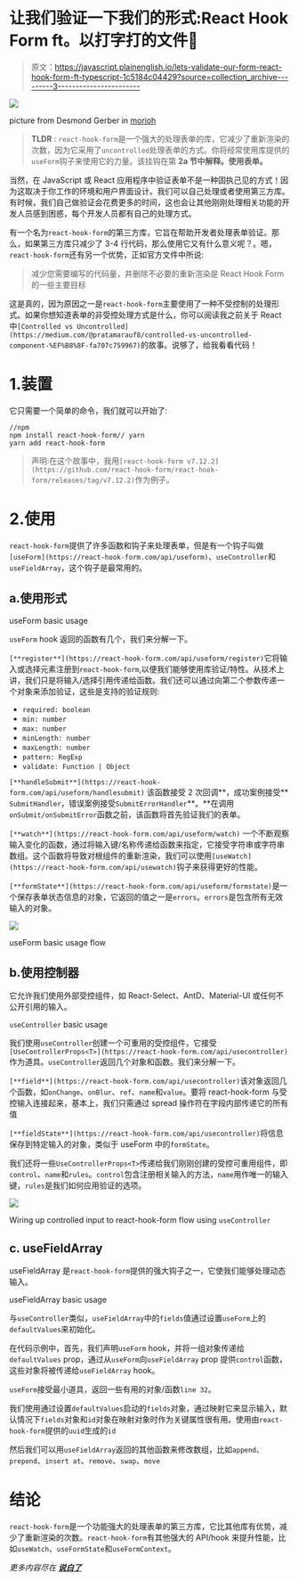 # 让我们验证一下我们的形式:React Hook Form ft。以打字打的文件📝

> 原文：<https://javascript.plainenglish.io/lets-validate-our-form-react-hook-form-ft-typescript-1c5184c04429?source=collection_archive---------3----------------------->

![](img/b0993000e3b8fa6b6d6de8dffb3b7a4e.png)

picture from Desmond Gerber in [morioh](https://morioh.com/p/0d8a67bc4b5e)

> **TLDR** : `react-hook-form`是一个强大的处理表单的库，它减少了重新渲染的次数，因为它采用了`uncontrolled`处理表单的方式。你将经常使用库提供的`useForm`钩子来使用它的力量。该挂钩在第 **2a 节中解释。使用表单。**

当然，在 JavaScript 或 React 应用程序中验证表单不是一种固执己见的方式！因为这取决于你工作的环境和用户界面设计。我们可以自己处理或者使用第三方库。有时候，我们自己做验证会花费更多的时间，这也会让其他刚刚处理相关功能的开发人员感到困惑，每个开发人员都有自己的处理方式。

有一个名为`react-hook-form`的第三方库，它旨在帮助开发者处理表单验证。那么，如果第三方库只减少了 3-4 行代码，那么使用它又有什么意义呢？。嗯，`react-hook-form`还有另一个优势，正如官方文件中所说:

> 减少您需要编写的代码量，并删除不必要的重新渲染是 React Hook Form 的一些主要目标

这是真的，因为原因之一是`react-hook-form`主要使用了一种不受控制的处理形式。如果你想知道表单的非受控处理方式是什么，你可以阅读我之前关于 React 中`[Controlled vs Uncontrolled](https://medium.com/@pratamarauf8/controlled-vs-uncontrolled-component-%EF%B8%8F-fa707c759967)`的故事。说够了，给我看看代码！

# 1.装置

它只需要一个简单的命令，我们就可以开始了:

```
//npm
npm install react-hook-form// yarn
yarn add react-hook-form
```

> 声明:在这个故事中，我用`[react-hook-form v7.12.2](https://github.com/react-hook-form/react-hook-form/releases/tag/v7.12.2)`作为例子。

# 2.使用

`react-hook-form`提供了许多函数和钩子来处理表单，但是有一个钩子叫做`[useForm](https://react-hook-form.com/api/useform)`、`useController`和`useFieldArray`，这个钩子是最常用的。

## a.使用形式

useForm basic usage

`useForm` hook 返回的函数有几个，我们来分解一下。

`[**register**](https://react-hook-form.com/api/useform/register)`它将输入或选择元素注册到`react-hook-form`,以便我们能够使用库验证/特性。从技术上讲，我们只是将输入/选择引用传递给函数。我们还可以通过向第二个参数传递一个对象来添加验证，这些是支持的验证规则:

*   `required: boolean`
*   `min: number`
*   `max: number`
*   `minLength: number`
*   `maxLength: number`
*   `pattern: RegExp`
*   `validate: Function | Object`

`[**handleSubmit**](https://react-hook-form.com/api/useform/handlesubmit)` 该函数接受 2 次回调**，成功案例接受** `SubmitHandler`，错误案例接受`SubmitErrorHandler`**。**在调用`onSubmit/onSubmitError`函数之前，该函数将首先验证我们的表单。

`[**watch**](https://react-hook-form.com/api/useform/watch)` 一个不断观察输入变化的函数，通过将输入键/名称传递给函数来指定，它接受字符串或字符串数组。这个函数将导致对根组件的重新渲染，我们可以使用`[useWatch](https://react-hook-form.com/api/usewatch)`钩子来获得更好的性能。

`[**formState**](https://react-hook-form.com/api/useform/formstate)`是一个保存表单状态信息的对象，它返回的值之一是`errors`。`errors`是包含所有无效输入的对象。

![](img/3e7a42ad22941c2f63f15db582e542d0.png)

useForm basic usage flow

## b.**使用控制器**

它允许我们使用外部受控组件，如 React-Select、AntD、Material-UI 或任何不公开引用的输入。

`useController` basic usage

我们使用`useController`创建一个可重用的受控组件，它接受`[UseControllerProps<T>](https://react-hook-form.com/api/usecontroller)`作为道具。`useController`返回几个对象和函数。我们来分解一下。

`[**field**](https://react-hook-form.com/api/usecontroller)`该对象返回几个函数，如`onChange`、`onBlur`、`ref`、`name`和`value`。要将 react-hook-form 与受控输入连接起来，基本上，我们只需通过 spread 操作符在字段内部传递它的所有值

`[**fieldState**](https://react-hook-form.com/api/usecontroller)`将信息保存到特定输入的对象，类似于 useForm 中的`formState`。

我们还将一些`UseControllerProps<T>`传递给我们刚刚创建的受控可重用组件，即`control`、`name`和`rules`。`control`包含注册相关输入的方法，`name`用作唯一的输入键，`rules`是我们如何应用验证的选项。

![](img/6bc4f7f02a8a1c18dee41b9cc38afaf4.png)

Wiring up controlled input to react-hook-form flow using `useController`

## **c. useFieldArray**

useFieldArray 是`react-hook-form`提供的强大钩子之一，它使我们能够处理动态输入。

useFieldArray basic usage

与`useController`类似，`useFieldArray`中的`fields`值通过设置`useForm`上的`defaultValues`来初始化。

在代码示例中，首先，我们声明`useForm` hook，并将一组对象传递给`defaultValues` prop，通过从`useForm`向`useFieldArray` prop 提供`control`函数，这些对象将被传递给`useFieldArray` hook。

`useForm`接受最小道具，返回一些有用的对象/函数`line 32`。

我们使用通过设置`defaultValues`启动的`fields`对象，通过映射它来显示输入，默认情况下`fields`对象和`id`对象在映射对象时作为关键属性很有用。使用由`react-hook-form`提供的`uuid`生成的`id`

然后我们可以用`useFieldArray`返回的其他函数来修改数组，比如`append`、`prepend`、`insert at`、`remove`、`swap`、`move`

# **结论**

`react-hook-form`是一个功能强大的处理表单的第三方库，它比其他库有优势，减少了重新渲染的次数。`react-hook-form`有其他强大的 API/hook 来提升性能，比如`useWatch`、`useFormState`和`useFormContext`。

*更多内容尽在* [***说白了***](http://plainenglish.io/)